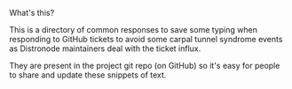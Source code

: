 What's this?

This is a directory of common responses to save some typing when responding to GitHub tickets to avoid
some carpal tunnel syndrome events as Distronode maintainers deal with the ticket influx.

They are present in the project git repo (on GitHub) so it's easy for people to share and update these snippets of text.
